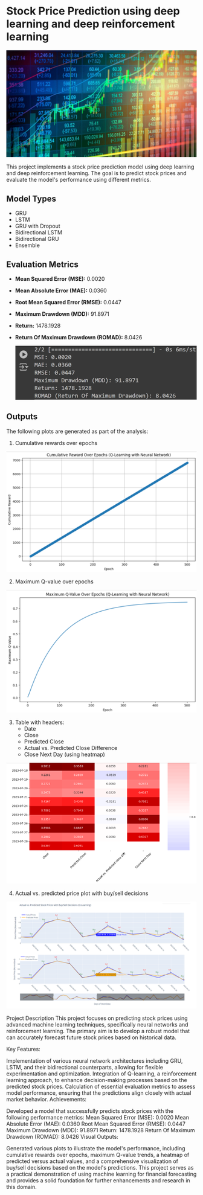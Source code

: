 # Stock Price Prediction using deep learning and deep reinforcement learning

![Project Image](project%20image.jpg)


This project implements a stock price prediction model using deep learning and deep reinforcement learning. The goal is to predict stock prices and evaluate the model's performance using different metrics.

## Model Types
- GRU
- LSTM
- GRU with Dropout
- Bidirectional LSTM
- Bidirectional GRU
- Ensemble

## Evaluation Metrics
- **Mean Squared Error (MSE):** 0.0020
- **Mean Absolute Error (MAE):** 0.0360
- **Root Mean Squared Error (RMSE):** 0.0447
- **Maximum Drawdown (MDD):** 91.8971
- **Return:** 1478.1928
- **Return Of Maximum Drawdown (ROMAD):** 8.0426

  ![Project Image](metrics.png)


## Outputs
The following plots are generated as part of the analysis:

1. Cumulative rewards over epochs

  ![Project Image](cumulative%20reward.png)

2. Maximum Q-value over epochs

  ![Project Image](max%20Q%20values.png)

3. Table with headers:
   - Date
   - Close
   - Predicted Close
   - Actual vs. Predicted Close Difference
   - Close Next Day (using heatmap)

  ![Project Image](heat%20map.png)

4. Actual vs. predicted price plot with buy/sell decisions

  ![Project Image](actual%20price%20vs%20predicted%20price.png)

Project Description
This project focuses on predicting stock prices using advanced machine learning techniques, specifically neural networks and reinforcement learning. The primary aim is to develop a robust model that can accurately forecast future stock prices based on historical data.

Key Features:

Implementation of various neural network architectures including GRU, LSTM, and their bidirectional counterparts, allowing for flexible experimentation and optimization.
Integration of Q-learning, a reinforcement learning approach, to enhance decision-making processes based on the predicted stock prices.
Calculation of essential evaluation metrics to assess model performance, ensuring that the predictions align closely with actual market behavior.
Achievements:

Developed a model that successfully predicts stock prices with the following performance metrics:
Mean Squared Error (MSE): 0.0020
Mean Absolute Error (MAE): 0.0360
Root Mean Squared Error (RMSE): 0.0447
Maximum Drawdown (MDD): 91.8971
Return: 1478.1928
Return Of Maximum Drawdown (ROMAD): 8.0426
Visual Outputs:

Generated various plots to illustrate the model's performance, including cumulative rewards over epochs, maximum Q-value trends, a heatmap of predicted versus actual values, and a comprehensive visualization of buy/sell decisions based on the model's predictions.
This project serves as a practical demonstration of using machine learning for financial forecasting and provides a solid foundation for further enhancements and research in this domain.
